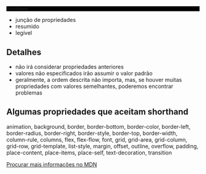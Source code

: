 # Shorthand

  * junção de propriedades
  * resumido
  * legível

<style>
  h1 {
    /*background properties*/
    background-color: #000;
    background-image: url(images/bg.gif);
    background-repeat: no-repeat;
    background-position: left top;

    /*shorthand*/
    background: #000 url(images/bg.gif) no-repeat left top;

    /*font properties*/
    font-style: italic;
    font-weight: bold;
    font-size: 0.8em;
    line-height: 1.2;
    font-family: Arial, sans-serif;

    /*font shorthand*/
    font: italic bold 0.8em/1.2 Arial, sans-serif;
  }
</style>

## Detalhes

  * não irá considerar propriedades anteriores
  * valores não especificados irão assumir o valor padrão
  * geralmente, a ordem descrita não importa, mas, se houver muitas propriedades
  com valores semelhantes, poderemos encontrar problemas

## Algumas propriedades que aceitam shorthand

  animation, background, border, border-bottom, border-color, border-left,
  border-radius, border-right, border-style, border-top, border-width,
  column-rule, columns, flex, flex-flow, font, grid, grid-area, grid-column,
  grid-row, grid-template, list-style, margin, offset, outline, overflow, padding,
  place-content, place-items, place-self, text-decoration, transition

<a href="https://developer.mozilla.org/pt-BR/docs/Web/CSS/Shorthand_properties">
  Procurar mais informações no MDN
</a>
